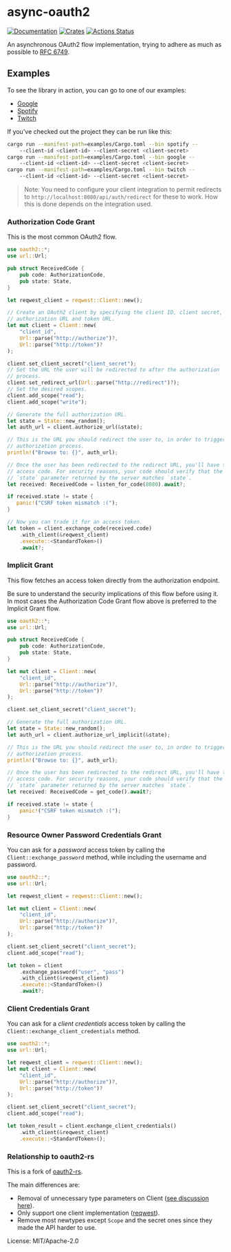 # async-oauth2

[![Documentation](https://docs.rs/async-oauth2/badge.svg)](https://docs.rs/async-oauth2)
[![Crates](https://img.shields.io/crates/v/async-oauth2.svg)](https://crates.io/crates/async-oauth2)
[![Actions Status](https://github.com/udoprog/async-oauth2/workflows/Rust/badge.svg)](https://github.com/udoprog/async-oauth2/actions)

An asynchronous OAuth2 flow implementation, trying to adhere as much as
possible to [RFC 6749].

## Examples

To see the library in action, you can go to one of our examples:

- [Google]
- [Spotify]
- [Twitch]

If you've checked out the project they can be run like this:

```sh
cargo run --manifest-path=examples/Cargo.toml --bin spotify --
    --client-id <client-id> --client-secret <client-secret>
cargo run --manifest-path=examples/Cargo.toml --bin google --
    --client-id <client-id> --client-secret <client-secret>
cargo run --manifest-path=examples/Cargo.toml --bin twitch --
    --client-id <client-id> --client-secret <client-secret>
```

> Note: You need to configure your client integration to permit redirects to
> `http://localhost:8080/api/auth/redirect` for these to work. How this is
> done depends on the integration used.

### Authorization Code Grant

This is the most common OAuth2 flow.

```rust
use oauth2::*;
use url::Url;

pub struct ReceivedCode {
    pub code: AuthorizationCode,
    pub state: State,
}

let reqwest_client = reqwest::Client::new();

// Create an OAuth2 client by specifying the client ID, client secret,
// authorization URL and token URL.
let mut client = Client::new(
    "client_id",
    Url::parse("http://authorize")?,
    Url::parse("http://token")?
);

client.set_client_secret("client_secret");
// Set the URL the user will be redirected to after the authorization
// process.
client.set_redirect_url(Url::parse("http://redirect")?);
// Set the desired scopes.
client.add_scope("read");
client.add_scope("write");

// Generate the full authorization URL.
let state = State::new_random();
let auth_url = client.authorize_url(&state);

// This is the URL you should redirect the user to, in order to trigger the
// authorization process.
println!("Browse to: {}", auth_url);

// Once the user has been redirected to the redirect URL, you'll have the
// access code. For security reasons, your code should verify that the
// `state` parameter returned by the server matches `state`.
let received: ReceivedCode = listen_for_code(8080).await?;

if received.state != state {
   panic!("CSRF token mismatch :(");
}

// Now you can trade it for an access token.
let token = client.exchange_code(received.code)
    .with_client(&reqwest_client)
    .execute::<StandardToken>()
    .await?;

```

### Implicit Grant

This flow fetches an access token directly from the authorization endpoint.

Be sure to understand the security implications of this flow before using
it. In most cases the Authorization Code Grant flow above is preferred to
the Implicit Grant flow.

```rust
use oauth2::*;
use url::Url;

pub struct ReceivedCode {
    pub code: AuthorizationCode,
    pub state: State,
}

let mut client = Client::new(
    "client_id",
    Url::parse("http://authorize")?,
    Url::parse("http://token")?
);

client.set_client_secret("client_secret");

// Generate the full authorization URL.
let state = State::new_random();
let auth_url = client.authorize_url_implicit(&state);

// This is the URL you should redirect the user to, in order to trigger the
// authorization process.
println!("Browse to: {}", auth_url);

// Once the user has been redirected to the redirect URL, you'll have the
// access code. For security reasons, your code should verify that the
// `state` parameter returned by the server matches `state`.
let received: ReceivedCode = get_code().await?;

if received.state != state {
    panic!("CSRF token mismatch :(");
}

```

### Resource Owner Password Credentials Grant

You can ask for a *password* access token by calling the
`Client::exchange_password` method, while including the username and
password.

```rust
use oauth2::*;
use url::Url;

let reqwest_client = reqwest::Client::new();

let mut client = Client::new(
    "client_id",
    Url::parse("http://authorize")?,
    Url::parse("http://token")?
);

client.set_client_secret("client_secret");
client.add_scope("read");

let token = client
    .exchange_password("user", "pass")
    .with_client(&reqwest_client)
    .execute::<StandardToken>()
    .await?;

```

### Client Credentials Grant

You can ask for a *client credentials* access token by calling the
`Client::exchange_client_credentials` method.

```rust
use oauth2::*;
use url::Url;

let reqwest_client = reqwest::Client::new();
let mut client = Client::new(
    "client_id",
    Url::parse("http://authorize")?,
    Url::parse("http://token")?
);

client.set_client_secret("client_secret");
client.add_scope("read");

let token_result = client.exchange_client_credentials()
    .with_client(&reqwest_client)
    .execute::<StandardToken>();

```

### Relationship to oauth2-rs

This is a fork of [oauth2-rs].

The main differences are:
* Removal of unnecessary type parameters on Client ([see discussion here]).
* Only support one client implementation ([reqwest]).
* Remove most newtypes except `Scope` and the secret ones since they made the API harder to use.

[RFC 6749]: https://tools.ietf.org/html/rfc6749
[Google]: https://github.com/udoprog/async-oauth2/blob/master/examples/src/bin/google.rs
[oauth2-rs]: https://github.com/ramosbugs/oauth2-rs
[reqwest]: https://docs.rs/reqwest
[see discussion here]: https://github.com/ramosbugs/oauth2-rs/issues/44#issuecomment-50158653
[Spotify]: https://github.com/udoprog/async-oauth2/blob/master/examples/src/bin/spotify.rs
[Twitch]: https://github.com/udoprog/async-oauth2/blob/master/examples/src/bin/twitch.rs

License: MIT/Apache-2.0
